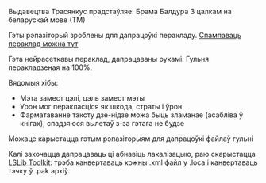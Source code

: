 Выдавецтва Трасянкус прадстаўляе: Брама Балдура 3 цалкам на беларускай мове (ТМ)

Гэты рэпазіторый зроблены для дапрацоўкі перакладу. [Спампаваць пераклад можна тут](https://www.nexusmods.com/baldursgate3/mods/7207)

Гэта нейрасеткавы пераклад, дапрацаваны рукамі. Гульня перакладзеная на 100%.

Вядомыя хібы:
- Мэта замест цэлі, цэль замест мэты
- Урон мог перакласціся як шкода, страты і ўрон
- Фарматаванне тэксту дзе-нідзе можа быць зламанае (асабліва ў кнігах), спадзяюся вылетаў з-за гэтага не будзе

Можаце карыстацца гэтым рэпазіторыям для дапрацоўкі файлаў гульні

Калі захочацца дапрацаваць ці абнавіць лакалізацыю, раю скарыстацца [LSLib Toolkit](https://github.com/Norbyte/lslib/releases): трэба канвертаваць кожны .xml файл у .loca і канвертаваць тэчку ў .pak архіў.

